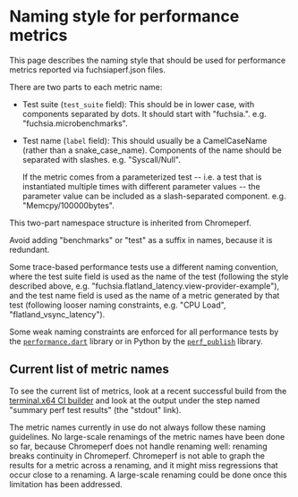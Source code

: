 # Naming style for performance metrics

This page describes the naming style that should be used for
performance metrics reported via fuchsiaperf.json files.

There are two parts to each metric name:

*   Test suite (`test_suite` field): This should be in lower case,
    with components separated by dots. It should start with
    "fuchsia.".  e.g. "fuchsia.microbenchmarks".

*   Test name (`label` field): This should usually be a CamelCaseName
    (rather than a snake_case_name). Components of the name should be
    separated with slashes. e.g. "Syscall/Null".

    If the metric comes from a parameterized test -- i.e. a test that
    is instantiated multiple times with different parameter values --
    the parameter value can be included as a slash-separated
    component. e.g. "Memcpy/100000bytes".

This two-part namespace structure is inherited from Chromeperf.

Avoid adding "benchmarks" or "test" as a suffix in names, because it
is redundant.

Some trace-based performance tests use a different naming convention,
where the test suite field is used as the name of the test (following
the style described above,
e.g. "fuchsia.flatland_latency.view-provider-example"), and the test
name field is used as the name of a metric generated by that test
(following looser naming constraints, e.g. "CPU Load",
"flatland_vsync_latency").

Some weak naming constraints are enforced for all performance tests by
the [`performance.dart`][performance.dart] library or in Python by the
[`perf_publish`][perf_publish] library.

[performance.dart]: /sdk/testing/sl4f/client/lib/src/performance.dart
[perf_publish]: /src/performance/lib/perf_publish


## Current list of metric names

To see the current list of metrics, look at a recent successful build
from the [terminal.x64 CI builder] and look at the output under the
step named "summary perf test results" (the "stdout" link).

[terminal.x64 CI builder]: <https://ci.chromium.org/p/fuchsia/builders/global.ci/terminal.x64-release>

The metric names currently in use do not always follow these naming
guidelines. No large-scale renamings of the metric names have been
done so far, because Chromeperf does not handle renaming well:
renaming breaks continuity in Chromeperf. Chromeperf is not able to
graph the results for a metric across a renaming, and it might miss
regressions that occur close to a renaming. A large-scale renaming
could be done once this limitation has been addressed.
